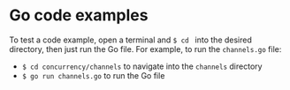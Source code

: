 # Go code examples

To test a code example, open a terminal and ```$ cd ``` into the desired directory, then just run the Go file. 
For example, to run the ```channels.go``` file:

- ```$ cd concurrency/channels``` to navigate into the ```channels``` directory
- ```$ go run channels.go``` to run the Go file
